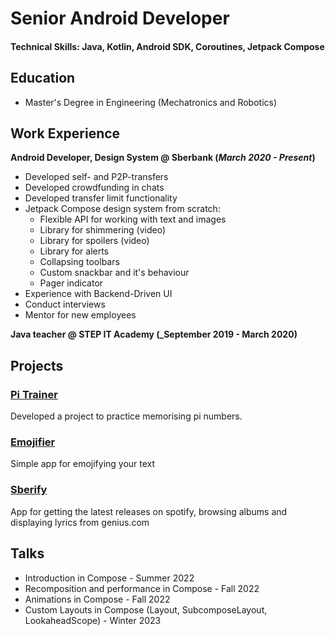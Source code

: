 # Senior Android Developer

#### Technical Skills: Java, Kotlin, Android SDK, Coroutines, Jetpack Compose

## Education
- Master's Degree in Engineering (Mechatronics and Robotics)

## Work Experience
**Android Developer, Design System @ Sberbank (_March 2020 - Present_)**
- Developed self- and P2P-transfers
- Developed crowdfunding in chats
- Developed transfer limit functionality
- Jetpack Compose design system from scratch:
  - Flexible API for working with text and images
  - Library for shimmering (video)
  - Library for spoilers (video)
  - Library for alerts
  - Collapsing toolbars
  - Custom snackbar and it's behaviour
  - Pager indicator
- Experience with Backend-Driven UI
- Conduct interviews
- Mentor for new employees

**Java teacher @ STEP IT Academy (_September 2019 - March 2020)**

## Projects
### [Pi Trainer](https://play.google.com/store/apps/details?id=com.kvlg.pitrainer)
Developed a project to practice memorising pi numbers. 

### [Emojifier](https://play.google.com/store/apps/details?id=com.kvlg.emojify)
Simple app for emojifying your text

### [Sberify](https://github.com/kkgosu/Sberify)
App for getting the latest releases on spotify, browsing albums and displaying lyrics from genius.com

## Talks
- Introduction in Compose - Summer 2022
- Recomposition and performance in Compose - Fall 2022
- Animations in Compose - Fall 2022
- Custom Layouts in Compose (Layout, SubcomposeLayout, LookaheadScope) - Winter 2023
